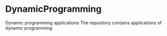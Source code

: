 # DynamicProgramming
Dynamic programming applications
The repository contains applications of dynamic programming 

